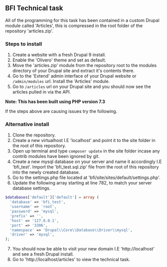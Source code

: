 ## BFI Technical task

All of the programming for this task has been contained in a custom Drupal module called 'Articles', this is compressed in the root folder of the repository 'articles.zip'.

### Steps to install
1. Create a website with a fresh Drupal 9 install.
2. Enable the 'Olivero' theme and set as default.
3. Move the 'articles.zip' module from the repository root to the modules directory of your Drupal site and extract it's contents there.
4. Go to the 'Extend' admin interface of your Drupal website or `/admin/modules` url. Install the 'Articles' module.
5. Go to `/articles` url on your Drupal site and you should now see the articles pulled in via the API.

**Note: This has been built using PHP version 7.3** 

If the steps above are causing issues try the following.

### Alternative install
1. Clone the repository.
2. Create a new virtualhost I.E 'localhost' and point it to the site folder in the root of this repository.
3. Open up terminal and type `composer update` in the site folder incase any contrib modules have been ignored by git.
4. Create a new mysql database on your server and name it accordingly I.E 'bfi_test'. Import the 'bfi_test.sql.zip' file from the root of this repository into the newly created database. 
5. Go to the settings.php file located at 'bfi/site/sites/default/settings.php'. 
6. Update the following array starting at line 782, to match your server database settings.
 
```php
$databases['default']['default'] = array (
  'database' => 'bfi_test',
  'username' => 'root',
  'password' => 'mysql',
  'prefix' => '',
  'host' => '127.0.0.1',
  'port' => '3306',
  'namespace' => 'Drupal\\Core\\Database\\Driver\\mysql',
  'driver' => 'mysql',
);
```

7. You should now be able to visit your new domain I.E 'http://localhost' and see a fresh Drupal install.
8. Go to 'http://localhost/articles' to view the technical task.


